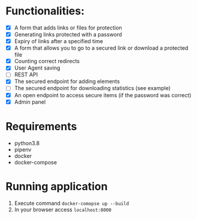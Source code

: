 # Functionalities:

- [x] A form that adds links or files for protection
- [x] Generating links protected with a password
- [x] Expiry of links after a specified time
- [x] A form that allows you to go to a secured link or download a protected file
- [x] Counting correct redirects
- [x] User Agent saving
- [ ] REST API
- [x] The secured endpoint for adding elements
- [ ] The secured endpoint for downloading statistics (see example)
- [x] An open endpoint to access secure items (if the password was correct)
- [x] Admin panel

# Requirements

- python3.8
- pipenv
- docker
- docker-compose

# Running application

1. Execute command `docker-comopse up --build`
2. In your browser access `localhost:8000`

